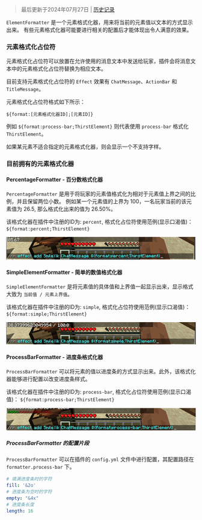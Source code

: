 > 最后更新于2024年07月27日 | [历史记录](https://github.com/SmileYik/NumericalRequirements/commits/master/docs/ElementFormatter.md)

`ElementFormatter` 是一个元素格式化器，用来将当前的元素值以文本的方式显示出来。
有些元素格式化器可能要进行相关的配置后才能体现出令人满意的效果。

### 元素格式化占位符

元素格式化占位符可以放置在允许使用的消息文本中发送给玩家，插件会将消息文本中的元素格式化占位符替换为相应文本。

目前支持元素格式化占位符的 `Effect` 效果有 `ChatMessage`、`ActionBar` 和 `TitleMessage`。

元素格式化占位符格式如下所示：

```
${format:[元素格式化器ID];[元素ID]}
```

例如 `${format:process-bar;ThirstElement}` 则代表使用 `process-bar` 格式化 `ThirstElement`。

如果某元素不适合指定的元素格式化器，则会显示一个不支持字样。

### 目前拥有的元素格式化器

#### PercentageFormatter - 百分数格式化器

`PercentageFormatter` 是用于将玩家的元素值格式化为相对于元素值上界之间的比例，并且保留两位小数。
例如某一个元素值的上界为 100，一名玩家当前的该元素值为 26.5, 那么格式化出来的值为 26.50%。

该格式化器在插件中注册的ID为: `percent`, 格式化占位符使用范例(显示口渴值)： `${format:percent;ThirstElement}`

![PercentageFormatter展示效果](./images/effect-formatter/percentage-formatter.png)

#### SimpleElementFormatter - 简单的数值格式化器

`SimpleElementFormatter` 是将元素值的具体值和上界值一起显示出来，显示格式大致为 `当前值 / 元素上界值`。

该格式化器在插件中注册的ID为: `simple`, 格式化占位符使用范例(显示口渴值)： `${format:simple;ThirstElement}`

![SimpleElementFormatter展示效果](./images/effect-formatter/simple-element-formatter.png)

#### ProcessBarFormatter - 进度条格式化器

`ProcessBarFormatter` 可以将元素的值以进度条的方式显示出来。此外，该格式化器能够进行配置以改变进度条样式。

该格式化器在插件中注册的ID为: `process-bar`, 格式化占位符使用范例(显示口渴值)： `${format:process-bar;ThirstElement}`

![ProcessBarFormatter展示效果](./images/effect-formatter/process-bar-formatter.png)

##### ProcessBarFormatter 的配置片段

`ProcessBarFormatter` 可以在插件的 `config.yml` 文件中进行配置，其配置路径在 `formatter.process-bar` 下。

```yaml
# 填满进度条时的字符
fill: '&2o'
# 进度条为空时的字符
empty: "&4x"
# 进度条长度
length: 16
```
